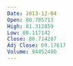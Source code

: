 ```yaml
---
Date: 2013-12-04
Open: 80.785713
High: 81.312859
Low: 80.117142
Close: 80.714287
Adj Close: 69.17617
Volume: 94452400
---
```

